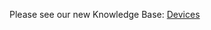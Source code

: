 Please see our new Knowledge Base: [Devices](https://support.emby.media/support/solutions/articles/44001159497-devices)